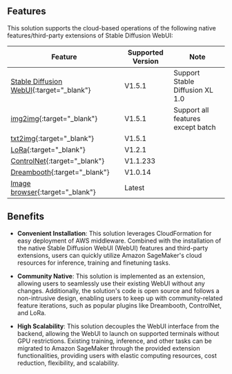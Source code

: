 ## Features

This solution supports the cloud-based operations of the following native features/third-party extensions of Stable Diffusion WebUI:

| **Feature**  | **Supported Version** | **Note** |
| ------------- | ------------- | ------------- |
| [Stable Diffusion WebUI](https://github.com/AUTOMATIC1111/stable-diffusion-webui){:target="_blank"}  | V1.5.1  | Support Stable Diffusion XL 1.0|
| [img2img](https://github.com/AUTOMATIC1111/stable-diffusion-webui){:target="_blank"}  | V1.5.1  | Support all features except batch|
| [txt2img](https://github.com/AUTOMATIC1111/stable-diffusion-webui){:target="_blank"}  | V1.5.1  | |
| [LoRa](https://github.com/AUTOMATIC1111/stable-diffusion-webui){:target="_blank"}  | V1.2.1  | |
| [ControlNet](https://github.com/Mikubill/sd-webui-controlnet){:target="_blank"}  | V1.1.233  | |
| [Dreambooth](https://github.com/d8ahazard/sd_dreambooth_extension){:target="_blank"}  | V1.0.14  | |
| [Image browser](https://github.com/yfszzx/stable-diffusion-webui-images-browser){:target="_blank"}  | Latest  | |


## Benefits
* **Convenient Installation**: This solution leverages CloudFormation for easy deployment of AWS middleware. Combined with the installation of the native Stable Diffusion WebUI (WebUI) features and third-party extensions, users can quickly utilize Amazon SageMaker's cloud resources for inference, training and finetuning tasks.

* **Community Native**: This solution is implemented as an extension, allowing users to seamlessly use their existing WebUI without any changes. Additionally, the solution's code is open source and follows a non-intrusive design, enabling users to keep up with community-related feature iterations, such as popular plugins like Dreambooth, ControlNet, and LoRa.

* **High Scalability**: This solution decouples the WebUI interface from the backend, allowing the WebUI to launch on supported terminals without GPU restrictions. Existing training, inference, and other tasks can be migrated to Amazon SageMaker through the provided extension functionalities, providing users with elastic computing resources, cost reduction, flexibility, and scalability.
















